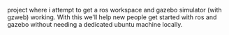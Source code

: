 project where i attempt to get a ros workspace and gazebo simulator (with gzweb) working.
With this we'll help new people get started with ros and gazebo without needing a dedicated ubuntu machine locally.